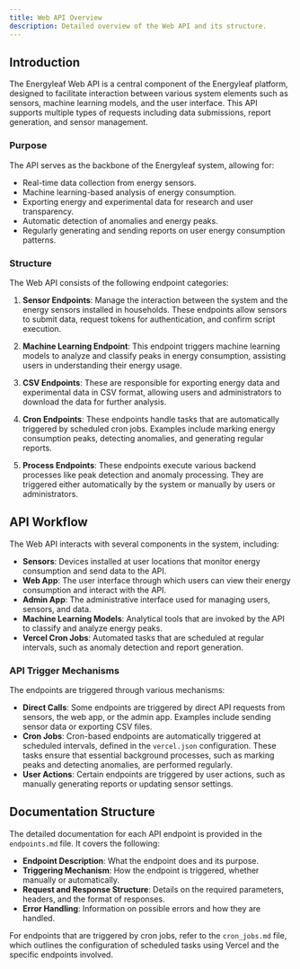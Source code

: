 ```yaml
---
title: Web API Overview
description: Detailed overview of the Web API and its structure.
---
```


## Introduction

The Energyleaf Web API is a central component of the Energyleaf platform, designed to facilitate interaction between various system elements such as sensors, machine learning models, and the user interface. This API supports multiple types of requests including data submissions, report generation, and sensor management.

### Purpose

The API serves as the backbone of the Energyleaf system, allowing for:

- Real-time data collection from energy sensors.
- Machine learning-based analysis of energy consumption.
- Exporting energy and experimental data for research and user transparency.
- Automatic detection of anomalies and energy peaks.
- Regularly generating and sending reports on user energy consumption patterns.

### Structure

The Web API consists of the following endpoint categories:

1. **Sensor Endpoints**: Manage the interaction between the system and the energy sensors installed in households. These endpoints allow sensors to submit data, request tokens for authentication, and confirm script execution.

2. **Machine Learning Endpoint**: This endpoint triggers machine learning models to analyze and classify peaks in energy consumption, assisting users in understanding their energy usage.

3. **CSV Endpoints**: These are responsible for exporting energy data and experimental data in CSV format, allowing users and administrators to download the data for further analysis.

4. **Cron Endpoints**: These endpoints handle tasks that are automatically triggered by scheduled cron jobs. Examples include marking energy consumption peaks, detecting anomalies, and generating regular reports.

5. **Process Endpoints**: These endpoints execute various backend processes like peak detection and anomaly processing. They are triggered either automatically by the system or manually by users or administrators.

## API Workflow

The Web API interacts with several components in the system, including:

- **Sensors**: Devices installed at user locations that monitor energy consumption and send data to the API.
- **Web App**: The user interface through which users can view their energy consumption and interact with the API.
- **Admin App**: The administrative interface used for managing users, sensors, and data.
- **Machine Learning Models**: Analytical tools that are invoked by the API to classify and analyze energy peaks.
- **Vercel Cron Jobs**: Automated tasks that are scheduled at regular intervals, such as anomaly detection and report generation.

### API Trigger Mechanisms

The endpoints are triggered through various mechanisms:

- **Direct Calls**: Some endpoints are triggered by direct API requests from sensors, the web app, or the admin app. Examples include sending sensor data or exporting CSV files.
- **Cron Jobs**: Cron-based endpoints are automatically triggered at scheduled intervals, defined in the `vercel.json` configuration. These tasks ensure that essential background processes, such as marking peaks and detecting anomalies, are performed regularly.
- **User Actions**: Certain endpoints are triggered by user actions, such as manually generating reports or updating sensor settings.

## Documentation Structure

The detailed documentation for each API endpoint is provided in the `endpoints.md` file. It covers the following:

- **Endpoint Description**: What the endpoint does and its purpose.
- **Triggering Mechanism**: How the endpoint is triggered, whether manually or automatically.
- **Request and Response Structure**: Details on the required parameters, headers, and the format of responses.
- **Error Handling**: Information on possible errors and how they are handled.

For endpoints that are triggered by cron jobs, refer to the `cron_jobs.md` file, which outlines the configuration of scheduled tasks using Vercel and the specific endpoints involved.